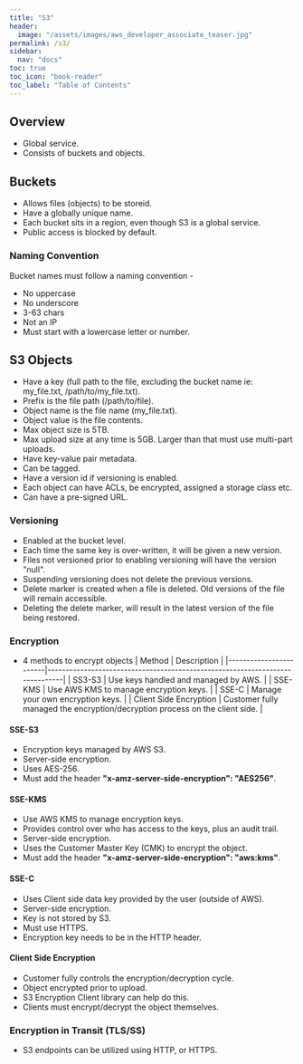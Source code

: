 ```yaml
---
title: "S3"
header:
  image: "/assets/images/aws_developer_associate_teaser.jpg"
permalink: /s3/
sidebar:
  nav: "docs"
toc: true
toc_icon: "book-reader"
toc_label: "Table of Contents"
---
```


## Overview

- Global service.
- Consists of buckets and objects.

## Buckets

- Allows files (objects) to be storeid.
- Have a globally unique name.
- Each bucket sits in a region, even though S3 is a global service.
- Public access is blocked by default.

### Naming Convention

Bucket names must follow a naming convention -

- No uppercase
- No underscore
- 3-63 chars
- Not an IP
- Must start with a lowercase letter or number.

## S3 Objects

- Have a key (full path to the file, excluding the bucket name ie: my_file.txt, /path/to/my_file.txt).
- Prefix is the file path (/path/to/file).
- Object name is the file name (my_file.txt).
- Object value is the file contents.
- Max object size is 5TB.
- Max upload size at any time is 5GB. Larger than that must use multi-part uploads.
- Have key-value pair metadata.
- Can be tagged.
- Have a version id if versioning is enabled.
- Each object can have ACLs, be encrypted, assigned a storage class etc.
- Can have a pre-signed URL.

### Versioning

- Enabled at the bucket level.
- Each time the same key is over-written, it will be given a new version.
- Files not versioned prior to enabling versioning will have the version "null".
- Suspending versioning does not delete the previous versions.
- Delete marker is created when a file is deleted. Old versions of the file will remain accessible.
- Deleting the delete marker, will result in the latest version of the file being restored.

### Encryption

- 4 methods to encrypt objects
    | Method                 | Description                                                                  |
    |------------------------|------------------------------------------------------------------------------|
    | SS3-S3                 | Use keys handled and managed by AWS.                                         |
    | SSE-KMS                | Use AWS KMS to manage encryption keys.                                       |
    | SSE-C                  | Manage your own encryption keys.                                             |
    | Client Side Encryption | Customer fully managed the encryption/decryption process on the client side. |

#### SSE-S3

- Encryption keys managed by AWS S3.
- Server-side encryption.
- Uses AES-256.
- Must add the header **"x-amz-server-side-encryption": "AES256"**.

#### SSE-KMS

- Use AWS KMS to manage encryption keys.
- Provides control over who has access to the keys, plus an audit trail.
- Server-side encryption.
- Uses the Customer Master Key (CMK) to encrypt the object.
- Must add the header **"x-amz-server-side-encryption": "aws:kms"**.

#### SSE-C

- Uses Client side data key provided by the user (outside of AWS).
- Server-side encryption.
- Key is not stored by S3.
- Must use HTTPS.
- Encryption key needs to be in the HTTP header.

#### Client Side Encryption

- Customer fully controls the encryption/decryption cycle.
- Object encrypted prior to upload.
- S3 Encryption Client library can help do this.
- Clients must encrypt/decrypt the object themselves.

### Encryption in Transit (TLS/SS)

- S3 endpoints can be utilized using HTTP, or HTTPS.

